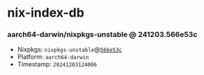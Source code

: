 # nix-index-db
### aarch64-darwin/nixpkgs-unstable @ 241203.566e53c
- Nixpkgs: `nixpkgs-unstable`@[`566e53c`](https://github.com/NixOS/nixpkgs/commit/566e53c2ad750c84f6d31f9ccb9d00f823165550)
- Platform: `aarch64-darwin`
- Timestamp: `20241203124006`
